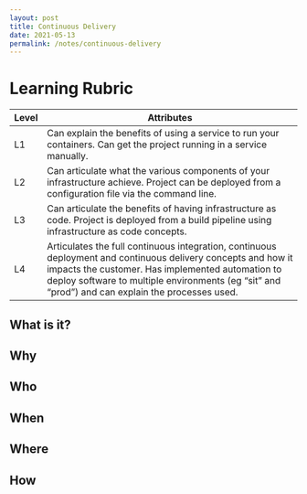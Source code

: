 ```yaml
---
layout: post
title: Continuous Delivery
date: 2021-05-13
permalink: /notes/continuous-delivery
---
```


# Learning Rubric

| Level | Attributes |
| ----- | ---------- |
| L1	| Can explain the benefits of using a service to run your containers. Can get the project running in a service manually. |
| L2	| Can articulate what the various components of your infrastructure achieve. Project can be deployed from a configuration file via the command line. |
| L3	| Can articulate the benefits of having infrastructure as code. Project is deployed from a build pipeline using infrastructure as code concepts. |
| L4	| Articulates the full continuous integration, continuous deployment and continuous delivery concepts and how it impacts the customer. Has implemented automation to deploy software to multiple environments (eg “sit” and “prod”) and can explain the processes used. |

## What is it?



## Why



## Who

## When

## Where

## How


